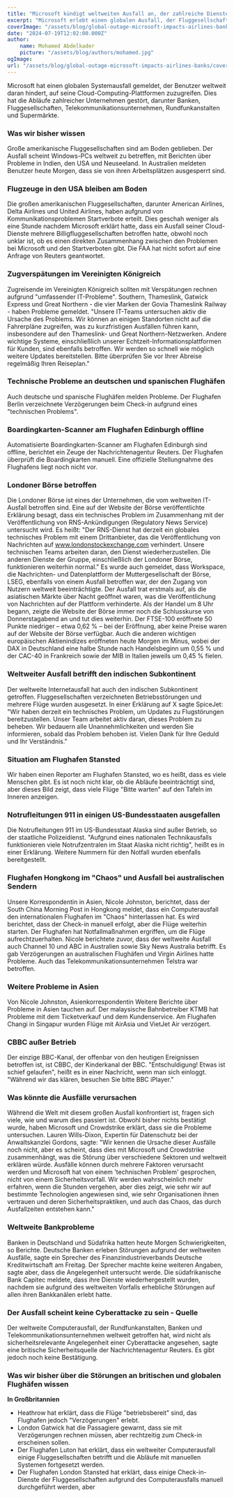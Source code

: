 ```yaml
---
title: "Microsoft kündigt weltweiten Ausfall an, der zahlreiche Dienste betrifft"
excerpt: "Microsoft erlebt einen globalen Ausfall, der Fluggesellschaften, Banken und mehr betrifft. Bedeutende Störungen weltweit gemeldet. Untersuchung läuft."
coverImage: "/assets/blog/global-outage-microsoft-impacts-airlines-banks/cover.jpeg"
date: "2024-07-19T12:02:00.000Z"
author:
    name: Mohamed Abdelkader
    picture: "/assets/blog/authors/mohamed.jpg"
ogImage:
url: "/assets/blog/global-outage-microsoft-impacts-airlines-banks/cover.jpeg"
---
```


Microsoft hat einen globalen Systemausfall gemeldet, der Benutzer weltweit daran hindert, auf seine Cloud-Computing-Plattformen zuzugreifen. Dies hat die Abläufe zahlreicher Unternehmen gestört, darunter Banken, Fluggesellschaften, Telekommunikationsunternehmen, Rundfunkanstalten und Supermärkte.

### Was wir bisher wissen

Große amerikanische Fluggesellschaften sind am Boden geblieben. Der Ausfall scheint Windows-PCs weltweit zu betreffen, mit Berichten über Probleme in Indien, den USA und Neuseeland. In Australien meldeten Benutzer heute Morgen, dass sie von ihren Arbeitsplätzen ausgesperrt sind.

### Flugzeuge in den USA bleiben am Boden

Die großen amerikanischen Fluggesellschaften, darunter American Airlines, Delta Airlines und United Airlines, haben aufgrund von Kommunikationsproblemen Startverbote erteilt. Dies geschah weniger als eine Stunde nachdem Microsoft erklärt hatte, dass ein Ausfall seiner Cloud-Dienste mehrere Billigfluggesellschaften betroffen hatte, obwohl noch unklar ist, ob es einen direkten Zusammenhang zwischen den Problemen bei Microsoft und den Startverboten gibt. Die FAA hat nicht sofort auf eine Anfrage von Reuters geantwortet.

### Zugverspätungen im Vereinigten Königreich

Zugreisende im Vereinigten Königreich sollten mit Verspätungen rechnen aufgrund "umfassender IT-Probleme". Southern, Thameslink, Gatwick Express und Great Northern - die vier Marken der Govia Thameslink Railway - haben Probleme gemeldet. "Unsere IT-Teams untersuchen aktiv die Ursache des Problems. Wir können an einigen Standorten nicht auf die Fahrerpläne zugreifen, was zu kurzfristigen Ausfällen führen kann, insbesondere auf den Thameslink- und Great Northern-Netzwerken. Andere wichtige Systeme, einschließlich unserer Echtzeit-Informationsplattformen für Kunden, sind ebenfalls betroffen. Wir werden so schnell wie möglich weitere Updates bereitstellen. Bitte überprüfen Sie vor Ihrer Abreise regelmäßig Ihren Reiseplan."

### Technische Probleme an deutschen und spanischen Flughäfen

Auch deutsche und spanische Flughäfen melden Probleme. Der Flughafen Berlin verzeichnete Verzögerungen beim Check-in aufgrund eines "technischen Problems".

### Boardingkarten-Scanner am Flughafen Edinburgh offline

Automatisierte Boardingkarten-Scanner am Flughafen Edinburgh sind offline, berichtet ein Zeuge der Nachrichtenagentur Reuters. Der Flughafen überprüft die Boardingkarten manuell. Eine offizielle Stellungnahme des Flughafens liegt noch nicht vor.

### Londoner Börse betroffen

Die Londoner Börse ist eines der Unternehmen, die vom weltweiten IT-Ausfall betroffen sind. Eine auf der Website der Börse veröffentlichte Erklärung besagt, dass ein technisches Problem im Zusammenhang mit der Veröffentlichung von RNS-Ankündigungen (Regulatory News Service) untersucht wird. Es heißt: "Der RNS-Dienst hat derzeit ein globales technisches Problem mit einem Drittanbieter, das die Veröffentlichung von Nachrichten auf www.londonstockexchange.com verhindert. Unsere technischen Teams arbeiten daran, den Dienst wiederherzustellen. Die anderen Dienste der Gruppe, einschließlich der Londoner Börse, funktionieren weiterhin normal." Es wurde auch gemeldet, dass Workspace, die Nachrichten- und Datenplattform der Muttergesellschaft der Börse, LSEG, ebenfalls von einem Ausfall betroffen war, der den Zugang von Nutzern weltweit beeinträchtigte. Der Ausfall trat erstmals auf, als die asiatischen Märkte über Nacht geöffnet waren, was die Veröffentlichung von Nachrichten auf der Plattform verhinderte. Als der Handel um 8 Uhr begann, zeigte die Website der Börse immer noch die Schlusskurse von Donnerstagabend an und tut dies weiterhin. Der FTSE-100 eröffnete 50 Punkte niedriger – etwa 0,62 % – bei der Eröffnung, aber keine Preise waren auf der Website der Börse verfügbar. Auch die anderen wichtigen europäischen Aktienindizes eröffneten heute Morgen im Minus, wobei der DAX in Deutschland eine halbe Stunde nach Handelsbeginn um 0,55 % und der CAC-40 in Frankreich sowie der MIB in Italien jeweils um 0,45 % fielen.

### Weltweiter Ausfall betrifft den indischen Subkontinent

Der weltweite Internetausfall hat auch den indischen Subkontinent getroffen. Fluggesellschaften verzeichneten Betriebsstörungen und mehrere Flüge wurden ausgesetzt. In einer Erklärung auf X sagte SpiceJet: "Wir haben derzeit ein technisches Problem, um Updates zu Flugstörungen bereitzustellen. Unser Team arbeitet aktiv daran, dieses Problem zu beheben. Wir bedauern alle Unannehmlichkeiten und werden Sie informieren, sobald das Problem behoben ist. Vielen Dank für Ihre Geduld und Ihr Verständnis."

### Situation am Flughafen Stansted

Wir haben einen Reporter am Flughafen Stansted, wo es heißt, dass es viele Menschen gibt. Es ist noch nicht klar, ob die Abläufe beeinträchtigt sind, aber dieses Bild zeigt, dass viele Flüge "Bitte warten" auf den Tafeln im Inneren anzeigen.

### Notrufleitungen 911 in einigen US-Bundesstaaten ausgefallen

Die Notrufleitungen 911 im US-Bundesstaat Alaska sind außer Betrieb, so der staatliche Polizeidienst. "Aufgrund eines nationalen Technikausfalls funktionieren viele Notrufzentralen im Staat Alaska nicht richtig", heißt es in einer Erklärung. Weitere Nummern für den Notfall wurden ebenfalls bereitgestellt.

### Flughafen Hongkong im "Chaos" und Ausfall bei australischen Sendern

Unsere Korrespondentin in Asien, Nicole Johnston, berichtet, dass der South China Morning Post in Hongkong meldet, dass ein Computerausfall den internationalen Flughafen im "Chaos" hinterlassen hat. Es wird berichtet, dass der Check-in manuell erfolgt, aber die Flüge weiterhin starten. Der Flughafen hat Notfallmaßnahmen ergriffen, um die Flüge aufrechtzuerhalten. Nicole berichtete zuvor, dass der weltweite Ausfall auch Channel 10 und ABC in Australien sowie Sky News Australia betrifft. Es gab Verzögerungen an australischen Flughäfen und Virgin Airlines hatte Probleme. Auch das Telekommunikationsunternehmen Telstra war betroffen.

### Weitere Probleme in Asien

Von Nicole Johnston, Asienkorrespondentin
Weitere Berichte über Probleme in Asien tauchen auf. Der malaysische Bahnbetreiber KTMB hat Probleme mit dem Ticketverkauf und dem Kundenservice. Am Flughafen Changi in Singapur wurden Flüge mit AirAsia und VietJet Air verzögert.

### CBBC außer Betrieb

Der einzige BBC-Kanal, der offenbar von den heutigen Ereignissen betroffen ist, ist CBBC, der Kinderkanal der BBC. "Entschuldigung! Etwas ist schief gelaufen", heißt es in einer Nachricht, wenn man sich einloggt. "Während wir das klären, besuchen Sie bitte BBC iPlayer."

### Was könnte die Ausfälle verursachen

Während die Welt mit diesem großen Ausfall konfrontiert ist, fragen sich viele, wie und warum dies passiert ist. Obwohl bisher nichts bestätigt wurde, haben Microsoft und Crowdstrike erklärt, dass sie die Probleme untersuchen. Lauren Wills-Dixon, Expertin für Datenschutz bei der Anwaltskanzlei Gordons, sagte: "Wir kennen die Ursache dieser Ausfälle noch nicht, aber es scheint, dass dies mit Microsoft und Crowdstrike zusammenhängt, was die Störung über verschiedene Sektoren und weltweit erklären würde. Ausfälle können durch mehrere Faktoren verursacht werden und Microsoft hat von einem 'technischen Problem' gesprochen, nicht von einem Sicherheitsvorfall. Wir werden wahrscheinlich mehr erfahren, wenn die Stunden vergehen, aber dies zeigt, wie sehr wir auf bestimmte Technologien angewiesen sind, wie sehr Organisationen ihnen vertrauen und deren Sicherheitspraktiken, und auch das Chaos, das durch Ausfallzeiten entstehen kann."

### Weltweite Bankprobleme

Banken in Deutschland und Südafrika hatten heute Morgen Schwierigkeiten, so Berichte. Deutsche Banken erleben Störungen aufgrund der weltweiten Ausfälle, sagte ein Sprecher des Finanzindustrieverbands Deutsche Kreditwirtschaft am Freitag. Der Sprecher machte keine weiteren Angaben, sagte aber, dass die Angelegenheit untersucht werde. Die südafrikanische Bank Capitec meldete, dass ihre Dienste wiederhergestellt wurden, nachdem sie aufgrund des weltweiten Vorfalls erhebliche Störungen auf allen ihren Bankkanälen erlebt hatte.

### Der Ausfall scheint keine Cyberattacke zu sein - Quelle

Der weltweite Computerausfall, der Rundfunkanstalten, Banken und Telekommunikationsunternehmen weltweit getroffen hat, wird nicht als sicherheitsrelevante Angelegenheit einer Cyberattacke angesehen, sagte eine britische Sicherheitsquelle der Nachrichtenagentur Reuters. Es gibt jedoch noch keine Bestätigung.

### Was wir bisher über die Störungen an britischen und globalen Flughäfen wissen

**In Großbritannien**

- Heathrow hat erklärt, dass die Flüge "betriebsbereit" sind, das Flughafen jedoch "Verzögerungen" erlebt.
- London Gatwick hat die Passagiere gewarnt, dass sie mit Verzögerungen rechnen müssen, aber rechtzeitig zum Check-in erscheinen sollen.
- Der Flughafen Luton hat erklärt, dass ein weltweiter Computerausfall einige Fluggesellschaften betrifft und die Abläufe mit manuellen Systemen fortgesetzt werden.
- Der Flughafen London Stansted hat erklärt, dass einige Check-in-Dienste der Fluggesellschaften aufgrund des Computerausfalls manuell durchgeführt werden, aber
